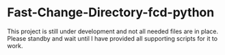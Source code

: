 # Fast-Change-Directory-fcd-python

This project is still under development and not all needed files are in place.
Please standby and wait until I have provided all supporting scripts for it to work.